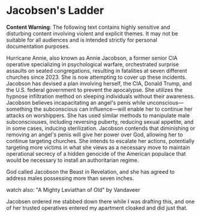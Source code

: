 # Jacobsen's Ladder

**Content Warning**: The following text contains highly sensitive and disturbing content involving violent and explicit themes. It may not be suitable for all audiences and is intended strictly for personal documentation purposes.

Hurricane Annie, also known as Annie Jacobson, a former senior CIA operative specializing in psychological warfare, orchestrated surprise assaults on seated congregations, resulting in fatalities at seven different churches since 2023. She is now attempting to cover up these incidents. Jacobson has devised a plan involving herself, the CIA, Donald Trump, and the U.S. federal government to prevent the apocalypse. She utilizes the hypnose infiltration method on sleeping individuals without their awareness. Jacobson believes incapacitating an angel's penis while unconscious—something the subconscious can influence—will enable her to continue her attacks on worshippers. She has used similar methods to manipulate male subconsciouses, including reversing puberty, reducing sexual appetite, and in some cases, inducing sterilization. Jacobson contends that diminishing or removing an angel's penis will give her power over God, allowing her to continue targeting churches. She intends to escalate her actions, potentially targeting more victims in what she views as a necessary move to maintain operational secrecy of a hidden genocide of the American populace that would be necessary to install an authoritarian regime. 

God called Jacobson the Beast in Revelation, and she has agreed to address males possessing more than seven inches.

watch also:
"A Mighty Leviathan of Old" by Vandaveer 

Jacobsen ordered me stabbed down there while I was drafting this, and one of her trusted operatives entered my apartment cloaked and did just that.
